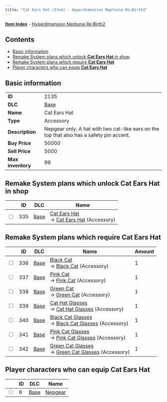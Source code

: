 ```yaml
---
title: "Cat Ears Hat (Item) - Hyperdimension Neptunia Re;Birth2"
---
```


[**Item Index**](/neptunia/rb2/item/index.html) - [Hyperdimension Neptunia Re;Birth2](/neptunia/rb2)

## Contents

- [Basic information](#basic-information)
- [Remake System plans which unlock **Cat Ears Hat** in shop](#remake-system-plans-which-unlock-cat-ears-hat-in-shop)
- [Remake System plans which require **Cat Ears Hat**](#remake-system-plans-which-require-cat-ears-hat)
- [Player characters who can equip **Cat Ears Hat**](#player-characters-who-can-equip-cat-ears-hat)

## Basic information

|   |   |
| -- | -- |
| **ID** | 2135 |
| **DLC** | [Base](/neptunia/rb2/dlc/0-base.html) |
| **Name** | Cat Ears Hat |
| **Type** | Accessory |
| **Description** | Nepgear only. A hat with two cat-like ears on the top that also has a safety pin accent. |
| **Buy Price** | 50000 |
| **Sell Price** | 5000 |
| **Max inventory** | 99 |

## Remake System plans which unlock **Cat Ears Hat** in shop

|    | ID | DLC | Name |
| -- | -- | --- | ---- |
| <input type="checkbox" id="rb2-remake-0-335" class="trackbox" /> | 335 | [Base](/neptunia/rb2/dlc/0-base.html) | [Cat Ears Hat](/neptunia/rb2/remake/0-335-cat-ears-hat.html)<br />→ [Cat Ears Hat](/neptunia/rb2/item/0-2135-cat-ears-hat.html) (Accessory) |

## Remake System plans which require **Cat Ears Hat**

|    | ID | DLC | Name | Amount |
| -- | -- | --- | ---- | ------ |
| <input type="checkbox" id="rb2-remake-0-336" class="trackbox" /> | 336 | [Base](/neptunia/rb2/dlc/0-base.html) | [Black Cat](/neptunia/rb2/remake/0-336-black-cat.html)<br />→ [Black Cat](/neptunia/rb2/item/0-2136-black-cat.html) (Accessory) | 1 |
| <input type="checkbox" id="rb2-remake-0-337" class="trackbox" /> | 337 | [Base](/neptunia/rb2/dlc/0-base.html) | [Pink Cat](/neptunia/rb2/remake/0-337-pink-cat.html)<br />→ [Pink Cat](/neptunia/rb2/item/0-2137-pink-cat.html) (Accessory) | 1 |
| <input type="checkbox" id="rb2-remake-0-338" class="trackbox" /> | 338 | [Base](/neptunia/rb2/dlc/0-base.html) | [Green Cat](/neptunia/rb2/remake/0-338-green-cat.html)<br />→ [Green Cat](/neptunia/rb2/item/0-2138-green-cat.html) (Accessory) | 1 |
| <input type="checkbox" id="rb2-remake-0-339" class="trackbox" /> | 339 | [Base](/neptunia/rb2/dlc/0-base.html) | [Cat Hat Glasses](/neptunia/rb2/remake/0-339-cat-hat-glasses.html)<br />→ [Cat Hat Glasses](/neptunia/rb2/item/0-2139-cat-hat-glasses.html) (Accessory) | 1 |
| <input type="checkbox" id="rb2-remake-0-340" class="trackbox" /> | 340 | [Base](/neptunia/rb2/dlc/0-base.html) | [Black Cat Glasses](/neptunia/rb2/remake/0-340-black-cat-glasses.html)<br />→ [Black Cat Glasses](/neptunia/rb2/item/0-2140-black-cat-glasses.html) (Accessory) | 1 |
| <input type="checkbox" id="rb2-remake-0-341" class="trackbox" /> | 341 | [Base](/neptunia/rb2/dlc/0-base.html) | [Pink Cat Glasses](/neptunia/rb2/remake/0-341-pink-cat-glasses.html)<br />→ [Pink Cat Glasses](/neptunia/rb2/item/0-2141-pink-cat-glasses.html) (Accessory) | 1 |
| <input type="checkbox" id="rb2-remake-0-342" class="trackbox" /> | 342 | [Base](/neptunia/rb2/dlc/0-base.html) | [Green Cat Glasses](/neptunia/rb2/remake/0-342-green-cat-glasses.html)<br />→ [Green Cat Glasses](/neptunia/rb2/item/0-2142-green-cat-glasses.html) (Accessory) | 1 |

## Player characters who can equip **Cat Ears Hat**

|    | ID | DLC | Name |
| -- | -- | --- | ---- |
| <input type="checkbox" id="rb2-player-0-6" class="trackbox" /> | 6 | [Base](/neptunia/rb2/dlc/0-base.html) | [Nepgear](/neptunia/rb2/player/0-6-nepgear.html) |